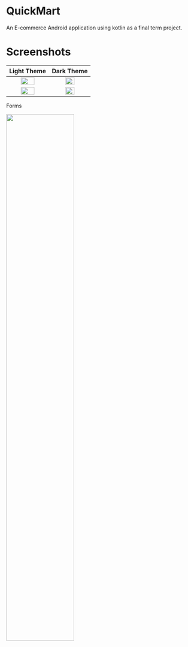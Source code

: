 
# QuickMart

An E-commerce Android application using kotlin as a final term project.

# Screenshots

Light Theme             |  Dark Theme
:-------------------------:|:-------------------------:
<img src="https://github.com/falakjatin/QuickMart/blob/Screenshots/ss1.png" width=60% height=60%>  |  <img src="https://github.com/falakjatin/QuickMart/blob/Screenshots/ss2.png" width=50% height=50%>
<img src="https://github.com/falakjatin/QuickMart/blob/Screenshots/ss4.png" width=60% height=60%>  |  <img src="https://github.com/falakjatin/QuickMart/blob/Screenshots/ss5.png" width=50% height=50%>

Forms

<img src="https://github.com/falakjatin/QuickMart/blob/Screenshots/ss3.png" width=60% height=60%>